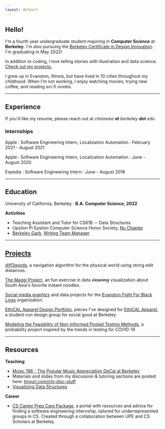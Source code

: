 ```yaml
---
layout: default
---
```

## Hello!
I'm a fourth year undergraduate student majoring in **Computer Science** at **Berkeley**. I'm also pursuing the [Berkeley Certificate in Design Innovation](https://bcdi.berkeley.edu). I'm graduating in May 2022!

In addition to coding, I love telling stories with illustration and data science. [Check out my projects.](./projects)

I grew up in Evanston, Illinois, but have lived in 10 cities throughout my childhood.
When I'm not working, I enjoy watching movies, trying new coffee, and reading sci-fi novels.

---

## Experience
If you'd like my resume, please reach out at *chirasree **at** berkeley **dot** edu*

### Internships
Apple
: Software Engineering Intern, Localization Automation
: February 2021 - August 2021

Apple
: Software Engineering Intern, Localization Automation
: June - August 2020

Expedia
: Software Engineering Intern
: June - August 2018

***

## Education

University of California, Berkeley
: **B.A. Computer Science, 2022**

**Activities**
- Teaching Assistant and Tutor for CS61B -- Data Structures
- Upsilon Pi Epsilon Computer Science Honor Society, [Nu Chapter](https://upe.berkeley.edu)
- [Berkeley Garb](https://www.berkeleygarb.com/), [Writing Team Manager](https://www.berkeleygarb.com/members/chirasree-mandal)

***

## [Projects](./projects)

[diff3words](https://github.com/c-mandal/diff3words), a navigation algorithm for the physical world using string edit distances.

[The Maggi Project](./projects/maggi), an fun exercise in data ~~cleaning~~ visualization about South Asia's favorite instant noodles.

[Social media graphics](./projects/efbl) and data projects for the [Evanston Fight For Black Lives](https://www.instagram.com/evanstonforblacklives/?hl=en) organization. 

[EthiCAL Apparel Design Portfolio](./projects/ethical), pieces I've designed for [EthiCAL Apparel](https://www.ethicalapparel.org), a student-run design group for social good at Berkeley. 

[Modeling the Feasibility of Non-Informed Pooled Testing Methods](https://paper.dropbox.com/doc/Modeling-the-Feasibility-of-Non-Informed-Pooled-Testing-Methods-2Oz1WGhACaBr5lj4ch4fl), a probability project inspired by the trends in testing for COVID-19

***

## Resources

**Teaching**
- [Music 198 - The Popular Music Appreciation DeCal at Berkeley](https://www.popmusicdecal.org)
- Materials and slides from my discussion & tutoring sections are posted here: [tinyurl.com/chi-disc-stuff](https://tinyurl.com/chi-disc-stuff)
- [Visualizing Data Structures](https://www.cs.usfca.edu/~galles/visualization/Algorithms.html)

**Career**
- [CS Career Prep Care Package](https://bit.ly/UPExCSS), a portal with resources and advice for finding a software engineering internship, tailored for underrepresented groups in CS. Created through a collaboration between UPE and CS Scholars at Berkeley.
